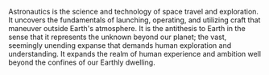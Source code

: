 
Astronautics is the science and technology of space travel and exploration. It uncovers the fundamentals of launching, operating, and utilizing craft that maneuver outside Earth's atmosphere. It is the antithesis to Earth in the sense that it represents the unknown beyond our planet; the vast, seemingly unending expanse that demands human exploration and understanding. It expands the realm of human experience and ambition well beyond the confines of our Earthly dwelling.


